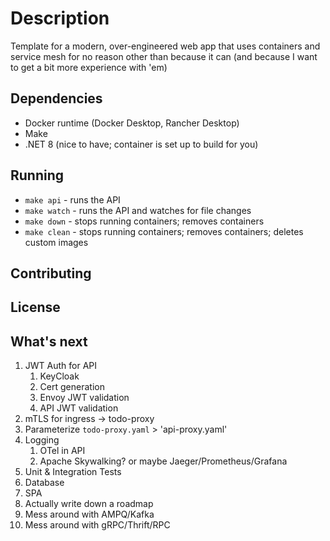 # Description

Template for a modern, over-engineered web app that uses containers and service mesh for no reason other than because it can (and because I want to get a bit more experience with 'em)

## Dependencies

- Docker runtime (Docker Desktop, Rancher Desktop)
- Make
- .NET 8 (nice to have; container is set up to build for you)

## Running

- `make api` - runs the API
- `make watch` - runs the API and watches for file changes
- `make down` - stops running containers; removes containers
- `make clean` - stops running containers; removes containers; deletes custom images

## Contributing

## License

## What's next

1. JWT Auth for API
   1. KeyCloak
   2. Cert generation
   3. Envoy JWT validation
   4. API JWT validation
2. mTLS for ingress -> todo-proxy
3. Parameterize `todo-proxy.yaml` > 'api-proxy.yaml'
4. Logging
   1. OTel in API
   2. Apache Skywalking? or maybe Jaeger/Prometheus/Grafana
5. Unit & Integration Tests
6. Database
7. SPA
8. Actually write down a roadmap
9. Mess around with AMPQ/Kafka
10. Mess around with gRPC/Thrift/RPC
